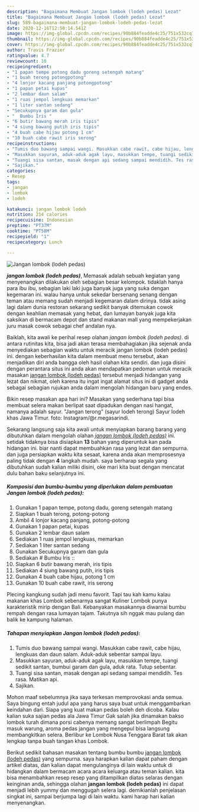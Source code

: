 ```yaml
---
description: "Bagaimana Membuat Jangan lombok (lodeh pedas) Lezat"
title: "Bagaimana Membuat Jangan lombok (lodeh pedas) Lezat"
slug: 589-bagaimana-membuat-jangan-lombok-lodeh-pedas-lezat
date: 2020-12-16T12:50:14.541Z
image: https://img-global.cpcdn.com/recipes/90b884feadde4c25/751x532cq70/jangan-lombok-lodeh-pedas-foto-resep-utama.jpg
thumbnail: https://img-global.cpcdn.com/recipes/90b884feadde4c25/751x532cq70/jangan-lombok-lodeh-pedas-foto-resep-utama.jpg
cover: https://img-global.cpcdn.com/recipes/90b884feadde4c25/751x532cq70/jangan-lombok-lodeh-pedas-foto-resep-utama.jpg
author: Travis Frazier
ratingvalue: 4.7
reviewcount: 10
recipeingredient:
- "1 papan tempe potong dadu goreng setengah matang"
- "1 buah terong potongpotong"
- "4 lonjor kacang panjang potongpotong"
- "1 papan petai kupas"
- "2 lembar daun salam"
- "1 ruas jempol lengkuas memarkan"
- "1 liter santan sedang"
- "Secukupnya garam dan gula"
- "  Bumbu Iris "
- "6 butir bawang merah iris tipis"
- "4 siung bawang putih iris tipis"
- "4 buah cabe hijau potong 1 cm"
- "10 buah cabe rawit iris serong"
recipeinstructions:
- "Tumis duo bawang sampai wangi. Masukkan cabe rawit, cabe hijau, lengkuas dan daun salam. Aduk-aduk sebentar sampai layu."
- "Masukkan sayuran, aduk-aduk agak layu, masukkan tempe, tuangi sedikit santan, bumbui garam dan gula, aduk rata. Tutup sebentar."
- "Tuangi sisa santan, masak dengan api sedang sampai mendidih. Tes rasa. Matikan api."
- "Sajikan."
categories:
- Resep
tags:
- jangan
- lombok
- lodeh

katakunci: jangan lombok lodeh 
nutrition: 214 calories
recipecuisine: Indonesian
preptime: "PT37M"
cooktime: "PT58M"
recipeyield: "1"
recipecategory: Lunch

---
```



![Jangan lombok (lodeh pedas)](https://img-global.cpcdn.com/recipes/90b884feadde4c25/751x532cq70/jangan-lombok-lodeh-pedas-foto-resep-utama.jpg)

<b><i>jangan lombok (lodeh pedas)</i></b>, Memasak adalah sebuah kegiatan yang menyenangkan dilakukan oleh sebagian besar kelompok. tidaklah hanya para ibu ibu, sebagian laki laki juga banyak juga yang suka dengan kegemaran ini. walau hanya untuk sekedar bersenang senang dengan teman atau memang sudah menjadi kegemaran dalam dirinya. tidak asing lagi dalam dunia restoran sekarang sedikit banyak ditemukan cowok dengan keahlian memasak yang hebat, dan lumayan banyak juga kita saksikan di bermacam depot dan stand makanan mall yang mempekerjakan juru masak cowok sebagai chef andalan nya.

Baiklah, kita awali ke perihal resep olahan <i>jangan lombok (lodeh pedas)</i>. di antara rutinitas kita, bisa jadi akan terasa membahagiakan jika sejenak anda menyediakan sebagian waktu untuk meracik jangan lombok (lodeh pedas) ini. dengan keberhasilan kita dalam membuat menu tersebut, akan menjadikan diri anda bangga oleh hasil olahan kita sendiri. dan juga disini dengan perantara situs ini anda akan mendapatkan pedoman untuk meracik masakan <u>jangan lombok (lodeh pedas)</u> tersebut menjadi hidangan yang lezat dan nikmat, oleh karena itu ingat ingat alamat situs ini di gadget anda sebagai sebagian rujukan anda dalam mengolah hidangan baru yang endes.

Bikin resep masakan apa hari ini? Masakan yang sederhana tapi bisa membuat selera makan berlipat saat dipadukan dengan nasi hangat, namanya adalah sayur. &#34;Jangan terong&#34; (sayur lodeh terong) Sayur lodeh khas Jawa Timur. foto: Instagram/@r.megasarindi.


Sekarang langsung saja kita awali untuk menyiapkan barang barang yang dibutuhkan dalam mengolah olahan <u><i>jangan lombok (lodeh pedas)</i></u> ini. setidak tidaknya bisa disiapkan <b>13</b> bahan yang diperuntuk kan pada hidangan ini. biar nanti dapat membuahkan rasa yang lezat dan sempurna. dan juga persiapkan waktu kita sesaat, karena anda akan memprosesnya paling tidak dengan <b>4</b> langkah mudah. saya berharap segala yang dibutuhkan sudah kalian miliki disini, oke mari kita buat dengan mencatat dulu bahan baku selanjutnya ini.

<!--inarticleads1-->

##### Komposisi dan bumbu-bumbu yang diperlukan dalam pembuatan Jangan lombok (lodeh pedas):

1. Gunakan 1 papan tempe, potong dadu, goreng setengah matang
1. Siapkan 1 buah terong, potong-potong
1. Ambil 4 lonjor kacang panjang, potong-potong
1. Gunakan 1 papan petai, kupas
1. Gunakan 2 lembar daun salam
1. Sediakan 1 ruas jempol lengkuas, memarkan
1. Sediakan 1 liter santan sedang
1. Gunakan Secukupnya garam dan gula
1. Sediakan  # Bumbu Iris ::
1. Siapkan 6 butir bawang merah, iris tipis
1. Sediakan 4 siung bawang putih, iris tipis
1. Gunakan 4 buah cabe hijau, potong 1 cm
1. Gunakan 10 buah cabe rawit, iris serong


Plecing kangkung sudah jadi menu favorit. Tapi tau kah kamu kalau makanan khas Lombok sebenarnya sangat Kuliner Lombok punya karakteristik mirip dengan Bali. Kebanyakan masakannya diwarnai bumbu rempah dengan rasa lumayan tajam. Takutnya sih nggak mau pulang dan balik ke kampung halaman. 

<!--inarticleads2-->

##### Tahapan menyiapkan Jangan lombok (lodeh pedas):

1. Tumis duo bawang sampai wangi. Masukkan cabe rawit, cabe hijau, lengkuas dan daun salam. Aduk-aduk sebentar sampai layu.
1. Masukkan sayuran, aduk-aduk agak layu, masukkan tempe, tuangi sedikit santan, bumbui garam dan gula, aduk rata. Tutup sebentar.
1. Tuangi sisa santan, masak dengan api sedang sampai mendidih. Tes rasa. Matikan api.
1. Sajikan.


Mohon maaf sebelumnya jika saya terkesan memprovokasi anda semua. Saya bingung entah judul apa yang harus saya buat untuk menggambarkan keindahan dari. Siapa yang kuat makan pedas boleh deh dicoba. Kalau kalian suka sajian pedas ala Jawa Timur Gak salah jika dinamakan bakso lombok turah dimana porsi cabenya memang sangat berlimpah Begitu masuk warung, aroma pedas jangan yang mengepul bisa langsung membangkitkan selera. Berlibur ke Lombok Nusa Tenggara Barat tak akan lengkap tanpa buah tangan khas Lombok. 

Berikut sedikit bahasan masakan tentang bumbu bumbu <u>jangan lombok (lodeh pedas)</u> yang sempurna. saya harapkan kalian dapat paham dengan artikel diatas, dan kalian dapat mengulanginya di lain waktu untuk di hidangkan dalam bermacam acara acara keluarga atau teman kalian. kita bisa menambahkan resep resep yang ditampilkan diatas selaras dengan keinginan anda, sehingga olahan <b>jangan lombok (lodeh pedas)</b> ini dapat menjadi lebih yummy dan menggugah selera lagi. demikianlah penjelasan singkat ini, sampai berjumpa lagi di lain waktu. kami harap hari kalian menyenangkan.
